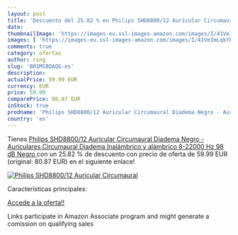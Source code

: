 ```yaml
---
layout: post
title: 'Descuento del 25.82 % en Philips SHD8800/12 Auricular Circumaural'
date: 
thumbnailImage: 'https://images-eu.ssl-images-amazon.com/images/I/41VeImLqkYL._SL200_.jpg'
images: [ 'https://images-eu.ssl-images-amazon.com/images/I/41VeImLqkYL._SL200_.jpg' ]
comments: true
category: ofertas
author: ring
slug: 'B01MS8QAQG-es'
description:
actualPrice: 59.99 EUR
currency: EUR
price: 59.99
comparePrice: 80.87 EUR
inStock: true
prodname: 'Philips SHD8800/12 Auricular Circumaural Diadema Negro - Auriculares  Circumaural  Diadema  Inalámbrico y alámbrico  8-22000 Hz  98 dB  Negro '
country: 'es'
---
```


Tienes [Philips SHD8800/12 Auricular Circumaural Diadema Negro - Auriculares  Circumaural  Diadema  Inalámbrico y alámbrico  8-22000 Hz  98 dB  Negro ](https://www.amazon.es/dp/B01MS8QAQG/?tag=tolees-21) con un 25.82 % de descuento con precio de oferta de 59.99 EUR (original: 80.87 EUR) en el siguiente enlace!

[![Philips SHD8800/12 Auricular Circumaural](https://images-eu.ssl-images-amazon.com/images/I/41VeImLqkYL._SL200_.jpg)](https://www.amazon.es/dp/B01MS8QAQG/?tag=tolees-21)

Características principales:


[Accede a la oferta!!](https://www.amazon.es/dp/B01MS8QAQG/?tag=tolees-21)

Links participate in Amazon Associate program and might generate a comission on qualifying sales



